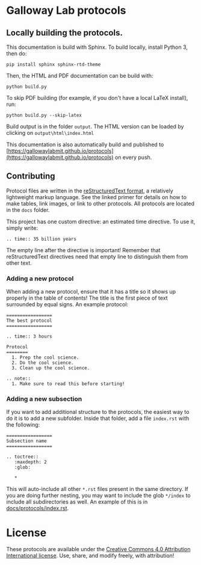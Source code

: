 # Galloway Lab protocols

## Locally building the protocols.
This documentation is build with Sphinx. To build locally, install Python 3,
then do:
```
pip install sphinx sphinx-rtd-theme
```

Then, the HTML and PDF documentation can be build with:
```
python build.py
```

To skip PDF building (for example, if you don't have a local LaTeX install),
run:
```
python build.py --skip-latex
```

Build output is in the folder `output`. The HTML version can be loaded by clicking on `output\html\index.html`

This documentation is also automatically build and published to [https://gallowaylabmit.github.io/protocols](https://gallowaylabmit.github.io/protocols) on every push.

## Contributing
Protocol files are written in the [reStructuredText format](https://www.sphinx-doc.org/en/master/usage/restructuredtext/basics.html), a relatively lightweight markup language. See the linked primer for details on how to make tables, link images, or link to other protocols. All protocols are located in the `docs` folder.

This project has one custom directive: an estimated time directive. To use it, simply write:
```
.. time:: 35 billion years

```
The empty line after the directive is important! Remember that reStructuredText directives need that empty line to distinguish them from other text.

### Adding a new protocol
When adding a new protocol, ensure that it has a title so it shows up properly in the table of contents! The title is the first piece of text surrounded by equal signs. An example protocol:
```
=================
The best protocol
=================

.. time:: 3 hours

Protocol
========
  1. Prep the cool science.
  2. Do the cool science.
  3. Clean up the cool science.

.. note::
  1. Make sure to read this before starting!
```

### Adding a new subsection
If you want to add additional structure to the protocols, the easiest way to do it is to add a new subfolder. Inside that folder, add a file `index.rst` with the following:
```
=================
Subsection name
=================

.. toctree::
   :maxdepth: 2
   :glob:
   
   *
```
This will auto-include all other `*.rst` files present in the same directory. If you are doing further nesting, you may want to include the glob `*/index` to include all subdirectories as well. An example of this is in [docs/protocols/index.rst](docs/protocols/index.rst).




License
=======
These protocols are available under the [Creative Commons 4.0 Attribution International license](https://creativecommons.org/licenses/by/4.0/). Use, share, and modify freely, with attribution!
